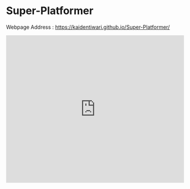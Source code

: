 # Super-Platformer

Webpage Address : https://kaidentiwari.github.io/Super-Platformer/

<iframe allowtransparency="true" width="485" height="402" src="http://scratch.mit.edu/projects/embed/252208137/?autostart=true" frameborder="0" allowfullscreen="true"></iframe>



